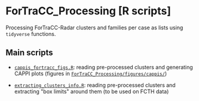 # ForTraCC_Processing [R scripts]
Processing ForTraCC-Radar clusters and families per case as lists using `tidyverse` functions.

## Main scripts
- [`cappis_fortracc_figs.R`](fortracc_figs.R): reading pre-processed clusters and generating CAPPI plots (figures in [`ForTraCC_Processing/figures/cappis/`](figures/cappis/))

- [`extracting_clusters_info.R`](extracting_clusters_info.R): reading pre-processed clusters and extracting "box limits" around them (to be used on FCTH data)